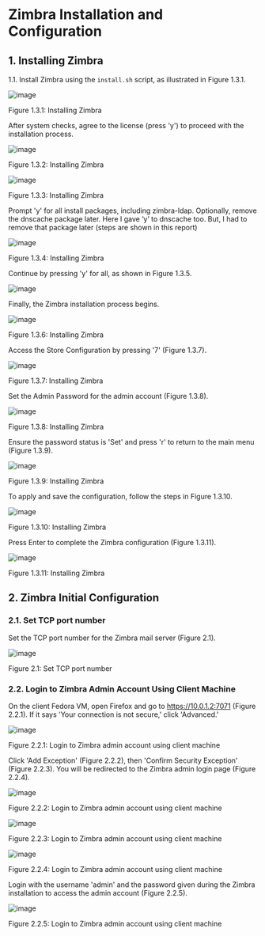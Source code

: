 # Zimbra Installation and Configuration

## 1. Installing Zimbra

1.1. Install Zimbra using the `install.sh` script, as illustrated in Figure 1.3.1.

![image](https://github.com/rv0fficial/CSA-Server-Client-Configuration/assets/147927710/b05238fb-e6a2-41c9-ba1e-8730a81dad23)

Figure 1.3.1: Installing Zimbra

After system checks, agree to the license (press 'y') to proceed with the installation process.

![image](https://github.com/rv0fficial/CSA-Server-Client-Configuration/assets/147927710/b68ba743-1393-48c8-aedd-bb33fe00c2e9)

Figure 1.3.2: Installing Zimbra

![image](https://github.com/rv0fficial/CSA-Server-Client-Configuration/assets/147927710/ca165ec7-1224-4df7-89d7-880c3f3f06ec)

Figure 1.3.3: Installing Zimbra

Prompt 'y' for all install packages, including zimbra-ldap. Optionally, remove the dnscache package later. 
Here I gave ‘y’ to dnscache too. But, I had to remove that package later (steps are shown in this report)  

![image](https://github.com/rv0fficial/CSA-Server-Client-Configuration/assets/147927710/0c6898cc-4dc7-4532-8bad-a081b5ba8002)

Figure 1.3.4: Installing Zimbra

Continue by pressing 'y' for all, as shown in Figure 1.3.5.

![image](https://github.com/rv0fficial/CSA-Server-Client-Configuration/assets/147927710/599d6200-bee7-4a21-9935-0d0b7a3ce67b)

Finally, the Zimbra installation process begins.

![image](https://github.com/rv0fficial/CSA-Server-Client-Configuration/assets/147927710/afab8a32-05e3-4686-ae77-08cec3d30367)

Figure 1.3.6: Installing Zimbra

Access the Store Configuration by pressing '7' (Figure 1.3.7).

![image](https://github.com/rv0fficial/CSA-Server-Client-Configuration/assets/147927710/efac2c73-2382-42b1-8186-b4c1fea6726b)

Figure 1.3.7: Installing Zimbra

Set the Admin Password for the admin account (Figure 1.3.8). 

![image](https://github.com/rv0fficial/CSA-Server-Client-Configuration/assets/147927710/5c7cd8fa-4e54-40e9-a7cd-ca3392dde39c)

Figure 1.3.8: Installing Zimbra

Ensure the password status is 'Set' and press 'r' to return to the main menu (Figure 1.3.9).

![image](https://github.com/rv0fficial/CSA-Server-Client-Configuration/assets/147927710/118f07f0-ac2c-4b5c-8273-47f7e712e301)

Figure 1.3.9: Installing Zimbra

To apply and save the configuration, follow the steps in Figure 1.3.10. 

![image](https://github.com/rv0fficial/CSA-Server-Client-Configuration/assets/147927710/4193ff0a-41ef-4d3b-a9ad-32b2fc7cca7c)

Figure 1.3.10: Installing Zimbra

Press Enter to complete the Zimbra configuration (Figure 1.3.11).

![image](https://github.com/rv0fficial/CSA-Server-Client-Configuration/assets/147927710/89016874-aa29-4621-861c-8cd50a0ad848)

Figure 1.3.11: Installing Zimbra

## 2. Zimbra Initial Configuration

### 2.1. Set TCP port number

Set the TCP port number for the Zimbra mail server (Figure 2.1).

![image](https://github.com/rv0fficial/CSA-Server-Client-Configuration/assets/147927710/b92e53d3-4186-4c87-b0a2-5ec7fb2534bf)

Figure 2.1: Set TCP port number

### 2.2. Login to Zimbra Admin Account Using Client Machine

On the client Fedora VM, open Firefox and go to https://10.0.1.2:7071 (Figure 2.2.1). If it says 'Your connection is not secure,' click 'Advanced.'

![image](https://github.com/rv0fficial/CSA-Server-Client-Configuration/assets/147927710/c518145f-b42d-4ad1-b05c-f22ad33cc9cb)

Figure 2.2.1: Login to Zimbra admin account using client machine

Click 'Add Exception' (Figure 2.2.2), then 'Confirm Security Exception' (Figure 2.2.3). You will be redirected to the Zimbra admin login page (Figure 2.2.4).

![image](https://github.com/rv0fficial/CSA-Server-Client-Configuration/assets/147927710/79dfadde-9367-4936-a1fa-1de0d183b28e)

Figure 2.2.2: Login to Zimbra admin account using client machine

![image](https://github.com/rv0fficial/CSA-Server-Client-Configuration/assets/147927710/87706733-f57b-4ba8-94b0-7c636b922e5b)

Figure 2.2.3: Login to Zimbra admin account using client machine

![image](https://github.com/rv0fficial/CSA-Server-Client-Configuration/assets/147927710/03493b2d-93b5-4490-bcf2-895ab8bc7ad6)

Figure 2.2.4: Login to Zimbra admin account using client machine

Login with the username 'admin' and the password given during the Zimbra installation to access the admin account (Figure 2.2.5).

![image](https://github.com/rv0fficial/CSA-Server-Client-Configuration/assets/147927710/0120f0cc-08de-46c3-a78a-2ce7cfe34179)

Figure 2.2.5: Login to Zimbra admin account using client machine
